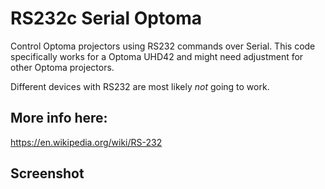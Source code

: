 # RS232c Serial Optoma
Control Optoma projectors using RS232 commands over Serial. This code specifically works for a Optoma UHD42 and might need adjustment for other Optoma projectors. 

Different devices with RS232 are most likely *_not_* going to work.

## More info here:
https://en.wikipedia.org/wiki/RS-232

## Screenshot
![]()
